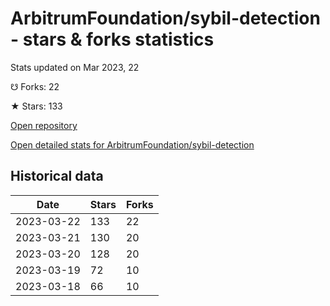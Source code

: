 # ArbitrumFoundation/sybil-detection - stars & forks statistics

Stats updated on Mar 2023, 22

☋ Forks: 22

★ Stars: 133

[Open repository](https://github.com/ArbitrumFoundation/sybil-detection)

[Open detailed stats for ArbitrumFoundation/sybil-detection](https://reviewgithub.com/rep/ArbitrumFoundation/sybil-detection)

## Historical data
| Date | Stars | Forks |
|------|-------|-------|
| 2023-03-22 | 133 | 22 | 
| 2023-03-21 | 130 | 20 | 
| 2023-03-20 | 128 | 20 | 
| 2023-03-19 | 72 | 10 | 
| 2023-03-18 | 66 | 10 | 

